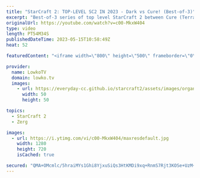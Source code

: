 ```yaml
---
title: "StarCraft 2: TOP-LEVEL SC2 IN 2023 - Dark vs Cure! (Best-of-3)"
excerpt: "Best-of-3 series of top level StarCraft 2 between Cure (Terran) and Dark (Zerg). Cure has been playing very well over the last few months, and in this series he takes on one of the best Zerg players. Support my work: https://patreon.com/lowkotv Lowko Merch: https://lowko.shop  My YouTube channels: https://youtube.com/lowkotv"
originalUrl: https://youtube.com/watch?v=c00-MkxW404
type: video
length: PT54M34S
publishedDateTime: 2023-05-15T10:58:49Z
heat: 52

featuredContent: "<iframe width=\"800\" height=\"500\" frameborder=\"0\" src=\"https://www.youtube.com/embed/c00-MkxW404\" allow=\"accelerometer; autoplay; encrypted-media; gyroscope; picture-in-picture\" allowfullscreen></iframe>"

provider:
  name: LowkoTV
  domain: lowko.tv
  images:
    - url: https://everyday-cc.github.io/starcraft2/assets/images/organizations/lowko.tv-50x50.jpg
      width: 50
      height: 50

topics:
  - StarCraft 2
  - Zerg

images:
  - url: https://i.ytimg.com/vi/c00-MkxW404/maxresdefault.jpg
    width: 1280
    height: 720
    isCached: true

secured: "QMA+OMcmlc/5hraiMYs1Ghi8YjxuSiQs3HtKMDi9xq+RnmS7Rjt3KOSe+UzM+eWsopkkN/A6B5gIIsw6GddgQLc08NMq862gEelBuzFLGV3NXqvEJPZIwKUor/dM6f5QPidcI1YXdPKx21SFmQbezjqnjjuFeTtt8tEGUfYyd3I9UUh3+/JC3ded55e+1/qKjizoxThtXs0zv7GV6o1DvXANKAfFjUihHGbBRsKKFtrfv6795T/TuRmU0Uasqc6qeJsxxzrIBZvQbf3TV9JZ+x9bFj3BiHostFCT7grakf8QKyrqmaQ1pHbc1szx17ogqo/R1YOqRhorR58j2+2Y+oYtd1YFIHrLmDSMJiBcOvSDFfTjIF6dY87aL4wonJFkFoQTNjfJEVJ53ZSzeejlMbEZ3jZZzH2iB03xHoP2uhk=;NevNiuPKRJsD2wp6TRasDw=="
---
```


